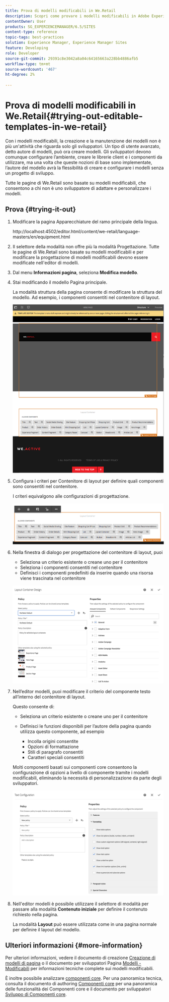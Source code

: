 ```yaml
---
title: Prova di modelli modificabili in We.Retail
description: Scopri come provare i modelli modificabili in Adobe Experience Manager utilizzando We.Retail.
contentOwner: User
products: SG_EXPERIENCEMANAGER/6.5/SITES
content-type: reference
topic-tags: best-practices
solution: Experience Manager, Experience Manager Sites
feature: Developing
role: Developer
source-git-commit: 29391c8e3042a8a04c64165663a228bb4886afb5
workflow-type: tm+mt
source-wordcount: '467'
ht-degree: 2%

---
```


# Prova di modelli modificabili in We.Retail{#trying-out-editable-templates-in-we-retail}

Con i modelli modificabili, la creazione e la manutenzione dei modelli non è più un&#39;attività che riguarda solo gli sviluppatori. Un tipo di utente avanzato, detto autore di modelli, può ora creare modelli. Gli sviluppatori devono comunque configurare l’ambiente, creare le librerie client e i componenti da utilizzare, ma una volta che queste nozioni di base sono implementate, l’autore del modello avrà la flessibilità di creare e configurare i modelli senza un progetto di sviluppo.

Tutte le pagine di We.Retail sono basate su modelli modificabili, che consentono a chi non è uno sviluppatore di adattare e personalizzare i modelli.

## Prova {#trying-it-out}

1. Modificare la pagina Apparecchiature del ramo principale della lingua.

   http://localhost:4502/editor.html/content/we-retail/language-masters/en/equipment.html

1. Il selettore della modalità non offre più la modalità Progettazione. Tutte le pagine di We.Retail sono basate su modelli modificabili e per modificare la progettazione di modelli modificabili devono essere modificate nell&#39;editor di modelli.
1. Dal menu **Informazioni pagina**, seleziona **Modifica modello**.
1. Stai modificando il modello Pagina principale.

   La modalità struttura della pagina consente di modificare la struttura del modello. Ad esempio, i componenti consentiti nel contenitore di layout.

   ![chlimage_1-138](assets/chlimage_1-138.png)

1. Configura i criteri per Contenitore di layout per definire quali componenti sono consentiti nel contenitore.

   I criteri equivalgono alle configurazioni di progettazione.

   ![chlimage_1-139](assets/chlimage_1-139.png)

1. Nella finestra di dialogo per progettazione del contenitore di layout, puoi

   * Seleziona un criterio esistente o creane uno per il contenitore
   * Seleziona i componenti consentiti nel contenitore
   * Definisci i componenti predefiniti da inserire quando una risorsa viene trascinata nel contenitore

   ![chlimage_1-140](assets/chlimage_1-140.png)

1. Nell’editor modelli, puoi modificare il criterio del componente testo all’interno del contenitore di layout.

   Questo consente di:

   * Seleziona un criterio esistente o creane uno per il contenitore
   * Definisci le funzioni disponibili per l’autore della pagina quando utilizza questo componente, ad esempio

      * Incolla origini consentite
      * Opzioni di formattazione
      * Stili di paragrafo consentiti
      * Caratteri speciali consentiti

   Molti componenti basati sui componenti core consentono la configurazione di opzioni a livello di componente tramite i modelli modificabili, eliminando la necessità di personalizzazione da parte degli sviluppatori.

   ![chlimage_1-141](assets/chlimage_1-141.png)

1. Nell&#39;editor modelli è possibile utilizzare il selettore di modalità per passare alla modalità **Contenuto iniziale** per definire il contenuto richiesto nella pagina.

   La modalità **Layout** può essere utilizzata come in una pagina normale per definire il layout del modello.

## Ulteriori informazioni {#more-information}

Per ulteriori informazioni, vedere il documento di creazione [Creazione di modelli di pagina](/help/sites-authoring/templates.md) o il documento per sviluppatori Pagina [Modelli - Modificabili](/help/sites-developing/page-templates-editable.md) per informazioni tecniche complete sui modelli modificabili.

È inoltre possibile analizzare [componenti core](/help/sites-developing/we-retail-core-components.md). Per una panoramica tecnica, consulta il documento di authoring [Componenti core](https://experienceleague.adobe.com/docs/experience-manager-core-components/using/introduction.html?lang=it) per una panoramica delle funzionalità dei Componenti core e il documento per sviluppatori [Sviluppo di Componenti core](https://helpx.adobe.com/experience-manager/core-components/using/developing.html).
